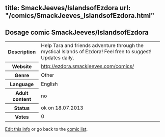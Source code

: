 title: SmackJeeves/IslandsofEzdora
url: "/comics/SmackJeeves_IslandsofEzdora.html"
---
Dosage comic SmackJeeves/IslandsofEzdora
-----------------------------------------

<p id="msg"></p>
<script type="text/javascript">
if (window.location.search === '?edit_info_mail=sent_ok') {
  var elem = document.getElementById("msg");
  elem.innerHTML = 'Edited information sucessfully sent for review, which is usually done daily. Thanks!';
  elem.className = 'ok';
}
</script>
<table class="comicinfo">
<tr>
<th>Description</th><td>Help Tara and friends adventure through the mystical Islands of Ezdora! Feel free to suggest! Updates daily.</td>
</tr>
<tr>
<th>Website</th><td><a href="http://ezdora.smackjeeves.com/comics/">http://ezdora.smackjeeves.com/comics/</a></td>
</tr>
<tr>
<th>Genre</th><td>Other</td>
</tr>
<tr>
<th>Language</th><td>English</td>
</tr>
<tr>
<th>Adult content</th><td>no</td>
</tr>
<tr>
<th>Status</th><td>ok on 18.07.2013</td>
</tr>
<tr>
<th>Votes</th><td>0</td>
</tr>
</table>

[Edit this info](SmackJeeves_IslandsofEzdora_edit.html) or go back to the [comic list](../comic-index.html).
